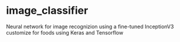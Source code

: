 # image_classifier
 Neural network for image recognizion using a fine-tuned InceptionV3 customize for foods using Keras and Tensorflow 
